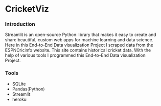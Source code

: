 # CricketViz

### Introduction
Streamlit is an open-source Python library that makes it easy to create and share beautiful, custom web apps for machine learning and data science. Here in this End-to-End Data visualization Project I scraped data from the ESPNCricinfo website. This site contains historical cricket data. With the help of various tools I programmed  this End-to-End Data visualization Project. 

### Tools
- SQLite
- Pandas(Python)
- Streamlit
- heroku
